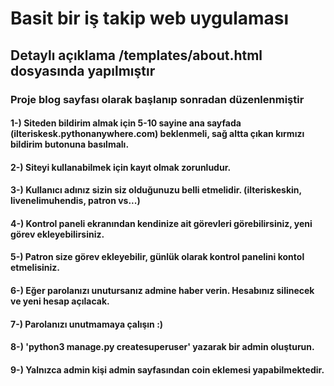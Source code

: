 # Basit bir iş takip web uygulaması

## Detaylı açıklama /templates/about.html dosyasında  yapılmıştır

### Proje blog sayfası olarak başlanıp sonradan düzenlenmiştir

#### 1-) Siteden bildirim almak için 5-10 sayine ana sayfada (ilteriskesk.pythonanywhere.com) beklenmeli, sağ altta çıkan kırmızı bildirim butonuna basılmalı.

#### 2-) Siteyi kullanabilmek için kayıt olmak zorunludur. 

#### 3-) Kullanıcı adınız sizin siz olduğunuzu belli etmelidir. (ilteriskeskin, livenelimuhendis, patron vs...) 

#### 4-) Kontrol paneli ekranından kendinize ait görevleri görebilirsiniz, yeni görev ekleyebilirsiniz.

#### 5-) Patron size görev ekleyebilir, günlük olarak kontrol panelini kontol etmelisiniz.

#### 6-) Eğer parolanızı unutursanız admine haber verin. Hesabınız silinecek ve yeni hesap açılacak.

#### 7-) Parolanızı unutmamaya çalışın :)

#### 8-) 'python3 manage.py createsuperuser' yazarak bir admin oluşturun.

#### 9-) Yalnızca admin kişi admin sayfasından coin eklemesi yapabilmektedir.
